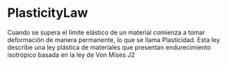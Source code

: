 # PlasticityLaw
Cuando se supera el límite elástico de un material comienza a tomar deformación de manera permanente, lo que se llama Plasticidad. Esta ley describe una ley plástica de materiales que presentan endurecimiento isotrópico basada en la ley de Von Mises J2
